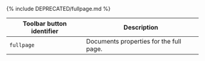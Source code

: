 {% include DEPRECATED/fullpage.md %}

| Toolbar button identifier | Description                             |
|---------------------------|-----------------------------------------|
| `fullpage`                | Documents properties for the full page. |